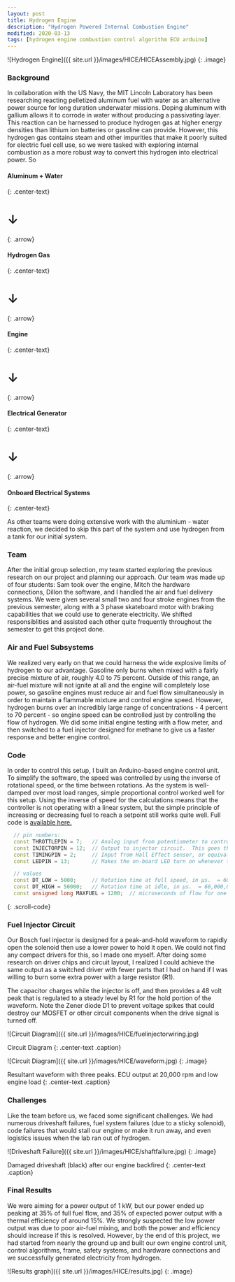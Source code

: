 ```yaml
---
layout: post
title: Hydrogen Engine
description: "Hydrogen Powered Internal Combustion Engine"
modified: 2020-03-13
tags: [hydrogen engine combustion control algorithm ECU arduino]
---
```

![Hydrogen Engine]({{ site.url }}/images/HICE/HICEAssembly.jpg)
{: .image}

### Background

In collaboration with the US Navy, the MIT Lincoln Laboratory has been researching reacting pelletized aluminum fuel with water as an alternative power source for long duration underwater missions.  Doping aluminum with gallium allows it to corrode in water without producing a passivating layer. This reaction can be harnessed to produce hydrogen gas at higher energy densities than lithium ion batteries or gasoline can provide.  However, this hydrogen gas contains steam and other impurities that make it poorly suited for electric fuel cell use, so we were tasked with exploring internal combustion as a more robust way to convert this hydrogen into electrical power. So

#### Aluminum + Water
{: .center-text}
# ↓
{: .arrow}
#### Hydrogen Gas
{: .center-text}
# ↓
{: .arrow}
#### Engine
{: .center-text}
# ↓
{: .arrow}
#### Electrical Generator
{: .center-text}
# ↓
{: .arrow}
#### Onboard Electrical Systems
{: .center-text}

As other teams were doing extensive work with the aluminium - water reaction, we decided to skip this part of the system and use hydrogen from a tank for our initial system.

### Team

After the initial group selection, my team started exploring the previous research on our project and planning our approach. Our team was made up of four students: Sam took over the engine, Mitch the hardware connections, Dillon the software, and I handled the air and fuel delivery systems. We were given several small two and four stroke engines from the previous semester, along with a 3 phase skateboard motor with braking capabilities that we could use to generate electricity. We shifted responsiblities and assisted each other quite frequently throughout the semester to get this project done.

### Air and Fuel Subsystems

We realized very early on that we could harness the wide explosive limits of hydrogen to our advantage.  Gasoline only burns when mixed with a fairly precise mixture of air, roughly 4.0 to 75 percent. Outside of this range, an air-fuel mixture will not ignite at all and the engine will completely lose power, so gasoline engines must reduce air and fuel flow simultaneously in order to maintain a flammable mixture and control engine speed. However, hydrogen burns over an incredibly large range of concentrations - 4 percent to 70 percent - so engine speed can be controlled just by controlling the flow of hydrogen. We did some initial engine testing with a flow meter, and then switched to a fuel injector designed for methane to give us a faster response and better engine control.  


### Code

In order to control this setup, I built an Arduino-based engine control unit.  To simplify the software, the speed was controlled by using the inverse of rotational speed, or the time between rotations.  As the system is well-damped over most load ranges, simple proportional control worked well for this setup.  Using the inverse of speed for the calculations means that the controller is not operating with a linear system, but the simple principle of increasing or decreasing fuel to reach a setpoint still works quite well. Full code is [available here.](https://github.com/ramoyer/hydrogen-engine)

```cpp
  // pin numbers:
  const THROTTLEPIN = 7;   // Analog input from potentiometer to control speed.  REQUIRED TO BE AN ANALOG INPUT
  const INJECTORPIN = 12;  // Output to injector circuit.  This goes through a 200 Ω resistor (limits current to 25mA) to a darlington transistor/mosfet base for injection control
  const TIMINGPIN = 2;     // Input from Hall Effect sensor, or equivalently tachometer connection on ignition module. LOOK UP WIRING DIAGRAMS FOR THIS as hall effect sensor pull the sense pin low, but need an external resistor attached to pull it high when not sensing a magnet. 
  const LEDPIN = 13;       // Makes the on-board LED turn on whenever the injector does

  // values
  const DT_LOW = 5000;     // Rotation time at full speed, in µs.  = 60,000,000/rpm
  const DT_HIGH = 50000;   // Rotation time at idle, in µs.  = 60,000,000/rpm
  const unsigned long MAXFUEL = 1200;  // microseconds of flow for one cylinder of stochiometric fuel INSERT CALIBRATED VALUE HERE 
```
{: .scroll-code}

### Fuel Injector Circuit

Our Bosch fuel injector is designed for a peak-and-hold waveform to rapidly open the solenoid then use a lower power to hold it open.  We could not find any compact drivers for this, so I made one myself.  After doing some research on driver chips and circuit layout, I realized I could achieve the same output as a switched driver with fewer parts that I had on hand if I was willing to burn some extra power with a large resistor (R1).

The capacitor charges while the injector is off, and then provides a 48 volt peak that is regulated to a steady level by R1 for the hold portion of the waveform. Note the Zener diode D1 to prevent voltage spikes that could destroy our MOSFET or other circuit components when the drive signal is turned off.  

![Circuit Diagram]({{ site.url }}/images/HICE/fuelinjectorwiring.jpg)

Circuit Diagram
{: .center-text .caption}

![Circuit Diagram]({{ site.url }}/images/HICE/waveform.jpg)
{: .image}

Resultant waveform with three peaks. ECU output at 20,000 rpm and low engine load
{: .center-text .caption}

### Challenges

Like the team before us, we faced some significant challenges.  We had numerous driveshaft failures, fuel system failures (due to a sticky solenoid), code failures that would stall our engine or make it run away, and even logistics issues when the lab ran out of hydrogen.

![Driveshaft Failure]({{ site.url }}/images/HICE/shaftfailure.jpg)
{: .image}

Damaged driveshaft (black) after our engine backfired
{: .center-text .caption}

### Final Results

We were aiming for a power output of 1 kW, but our power ended up peaking at 35% of full fuel flow, and 35% of expected power output with a thermal efficiency of around 15%. We strongly suspected the low power output was due to poor air-fuel mixing, and both the power and efficiency should increase if this is resolved.  However, by the end of this project, we had started from nearly the ground up and built our own engine control unit, control algorithms, frame, safety systems, and hardware connections and we successfully generated electricity from hydrogen.

![Results graph]({{ site.url }}/images/HICE/results.jpg)
{: .image}


